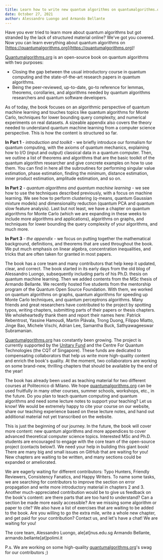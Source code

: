 ```yaml
---
title: Learn how to write new quantum algorithms on quantumalgorithms.org
date: October 27, 2021
author: Alessandro Luongo and Armando Bellante
---
```


Have you ever tried to learn more about quantum algorithms but got stranded by the lack of structured material online? We've got you covered. Now you can learn everything about quantum algorithms on [https://quantumalgorithms.org](https://quantumalgorithms.org)!

[Quantumalgorithms.org](https://quantumalgorithms.org) is an open-source book on quantum algorithms with two purposes: 

- Closing the gap between the usual introductory course in quantum computing and the state-of-the-art research papers in quantum algorithms. 
- Being the peer-reviewed, up-to-date, go-to reference for lemmas, theorems, corollaries, and algorithms needed by quantum algorithms researchers and quantum software developers.

As of today, the book focuses on an algorithmic perspective of quantum machine learning and touches topics like quantum algorithms for Monte Carlo, techniques for lower bounding query complexity, and numerical experiments on real datasets. A sizeable appendix also covers the theory needed to understand quantum machine learning from a computer science perspective. This is how the content is structured so far.

**In Part 1** - *introduction and toolkit* - we briefly introduce our formalism for quantum computing, with the axioms of quantum mechanics, explaining how to I/O (input and output) classical data in a quantum computer. Then, we outline a list of theorems and algorithms that are the basic toolkit of the quantum algorithm researcher and give concrete examples on how to use them. You can find in here all the subroutines for performing singular value estimation, phase estimation, finding the minimum, distance estimation, inner product estimation, amplitude estimation, and so on.

**In Part 2** - *quantum algorithms and quantum machine learning* - we see how to use the techniques described previously, with a focus on machine learning. We see how to perform clustering (q-means, quantum Gaussian mixture models) and dimensionality reduction (quantum PCA and quantum slow feature analysis). Last but not least, we have a chapter on quantum algorithms for Monte Carlo (which we are expanding in these weeks to include more algorithms and applications), algorithms on graphs, and techniques for lower bounding the query complexity of your algorithms, and much more. 

**In Part 3** - *the appendix* - we focus on putting together the mathematical background, definitions, and theorems that are used throughout the book. We put much emphasis on linear algebra, concentration inequalities, and tricks that are often taken for granted in most papers. 


The book has a core team and many contributors that help keep it updated, clear, and correct. 
The book started in its early days from the old blog of Alessandro Luongo, subsequently including parts of his Ph.D. thesis on quantum machine learning. Then we added contents from the MSc thesis of Armando Bellante. We recently hosted five students from the mentorship program of the Quantum Open Source Foundation. With them, we worked on quantum algorithms on graphs, quantum algorithms for speeding up Monte Carlo techniques, and quantum perceptrons algorithms. Many friends and great researchers have contributed to the project by spotting typos, writing chapters, submitting parts of their papers or thesis chapters. We wholeheartedly thank them and report their names here: Patrick Rebentrost, Yassine Hamoudi, Martin Plávala, Trong Duong, Filippo Miatto, Jinge Bao, Michele Vischi, Adrian Lee, Samantha Buck, Sathyawageeswar Subramanian. 

[Quantumalgorithms.org](https://quantumalgorithms.org) has constantly been growing. The project is currently supported by the [Unitary Fund](https://unitary.fund) and the Centre For Quantum Technologies (the CQT of Singapore). These funds are dedicated to compensating collaborators that help us write more high-quality content and enrich the book's quality. At the moment, two collaborators are working on some brand-new, thrilling chapters that should be available by the end of the year!

The book has already been used as teaching material for two different courses at Politecnico di Milano. We hope [quantumalgorithms.org](https://quantumalgorithms.org) can be used fruitfully in many other courses, summer schools, workshops, etc., in the future. Do you plan to teach quantum computing and quantum algorithms and need some lecture notes to support your teaching? Let us know! We would be extremely happy to cite your course on our website, share our teaching experience based on these lecture notes, and hand out additional material not yet transcribed on the website.

This is just the beginning of our journey. In the future, the book will cover more content: new quantum algorithms and more appendices to cover advanced theoretical computer science topics. Interested MSc and Ph.D. students are encouraged to engage with the core team of the open-source project (contacts below!). We need your help in building this giant book! There are many big and small issues on GitHub that are waiting for you! New chapters are waiting to be written, and many sections could be expanded or ameliorated.
 
We are eagerly waiting for different contributors: Typo Hunters, Friendly Reviewers, Consistency Fanatics, and Happy Writers. To name some tasks, we are searching for contributors to improve the section on error propagation and write more introductory material in chapters 2 and 3. Another much-appreciated contribution would be to give us feedback on the book's content: are there parts that are too hard to understand? Can a section be made more easily accessible? Are we missing some algorithm or paper to cite? We also have a list of exercises that are waiting to be added to the book. Are you willing to go the extra mile, write a whole new chapter, and get paid for your contribution? Contact us, and let's have a chat! We are waiting for you!

The core team,
Alessandro Luongo, ale[at]nus.edu.sg
Armando Bellante, armando.bellante[at]polimi.it

P.s. We are working on some high-quality [quantumalgorithms.org](https://quantumalgorithms.org)'s swag for our contributors ;)



